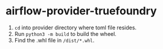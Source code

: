 # airflow-provider-truefoundry


1.  `cd` into provider directory where toml file resides. 
2.  Run `python3 -m build` to build the wheel.
3.  Find the .whl file in `/dist/*.whl`.